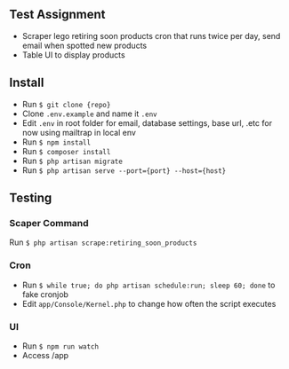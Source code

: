 ## Test Assignment

- Scraper lego retiring soon products cron that runs twice per day, send email when spotted new products
- Table UI to display products

## Install

- Run ```$ git clone {repo}```
- Clone ```.env.example``` and name it ```.env```
- Edit ```.env``` in root folder for email, database settings, base url, .etc for now using mailtrap in local env
- Run ```$ npm install```
- Run ```$ composer install```
- Run ```$ php artisan migrate```
- Run ```$ php artisan serve --port={port} --host={host}```


## Testing

### Scaper Command

Run ```$ php artisan scrape:retiring_soon_products```

### Cron

- Run ```$ while true; do php artisan schedule:run; sleep 60; done``` to fake cronjob
- Edit ```app/Console/Kernel.php``` to change how often the script executes

### UI

- Run ```$ npm run watch```
- Access /app

